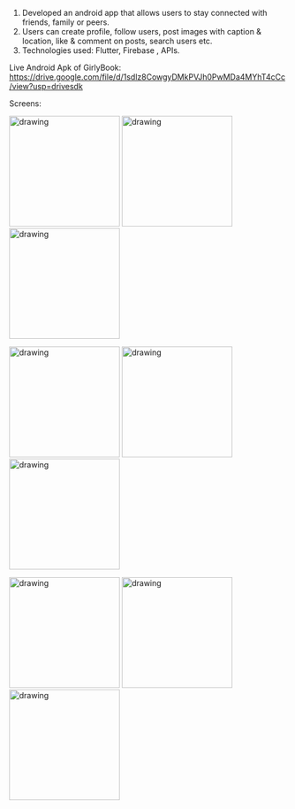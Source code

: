 1. Developed an android app that allows users to stay
connected with friends, family or peers.
2. Users can create profile, follow users, post images with
caption & location, like & comment on posts, search users etc.
3. Technologies used: Flutter, Firebase , APIs.

Live Android Apk of GirlyBook: https://drive.google.com/file/d/1sdlz8CowgyDMkPVJh0PwMDa4MYhT4cCc/view?usp=drivesdk

Screens:


<img src="https://user-images.githubusercontent.com/87701600/182396527-91d76664-5813-4e66-820d-86bfbe874adc.jpg" alt="drawing" width="200"/> <img src="https://user-images.githubusercontent.com/87701600/182396536-eeb16010-3607-447b-afa4-019a07484298.jpg" alt="drawing" width="200"/> <img src="https://user-images.githubusercontent.com/87701600/182396541-50ff6155-74d3-4fb5-9745-5887ba941f17.jpg" alt="drawing" width="200"/>

<img src="https://user-images.githubusercontent.com/87701600/182396551-626030de-447f-4d4f-924c-2a5debb75163.jpg" alt="drawing" width="200"/> <img src="https://user-images.githubusercontent.com/87701600/182396564-f44015c1-e9b7-493a-9b15-bcbed783d23f.jpg" alt="drawing" width="200"/> <img src="https://user-images.githubusercontent.com/87701600/182396559-bcdfd6dc-10f8-4c5b-a39e-27884611c67f.jpg" alt="drawing" width="200"/>

<img src="https://user-images.githubusercontent.com/87701600/182396569-49561077-cc12-4e1b-8dfa-53f9afba3b57.jpg" alt="drawing" width="200"/> <img src="https://user-images.githubusercontent.com/87701600/182396517-25259e99-2841-4b96-bdb6-6f42c88d12cf.jpg" alt="drawing" width="200"/> <img src="https://user-images.githubusercontent.com/87701600/182396525-b3e4a8e2-a216-447f-98c7-b4b5f9e176f4.jpg" alt="drawing" width="200"/>

